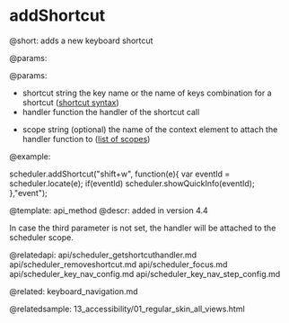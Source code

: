 addShortcut
=============


@short:
	adds a new keyboard shortcut 

@params:

@params:
- shortcut		string			the key name or the name of keys combination for a shortcut (<a href="keyboard_navigation.md#shortcutsyntax">shortcut syntax</a>)
- handler		function		the handler of the shortcut call
* scope 		string			(optional) the name of the context element to attach the handler function to (<a href="keyboard_navigation.md#scopes">list of scopes</a>)


@example:

scheduler.addShortcut("shift+w", function(e){ 
    var eventId = scheduler.locate(e); 
    if(eventId) 
        scheduler.showQuickInfo(eventId);
},"event");

@template:	api_method
@descr:
added in version 4.4

In case the third parameter is not set, the handler will be attached to the scheduler scope.

@relatedapi:
api/scheduler_getshortcuthandler.md
api/scheduler_removeshortcut.md
api/scheduler_focus.md
api/scheduler_key_nav_config.md
api/scheduler_key_nav_step_config.md

@related:
keyboard_navigation.md

@relatedsample:
13_accessibility/01_regular_skin_all_views.html